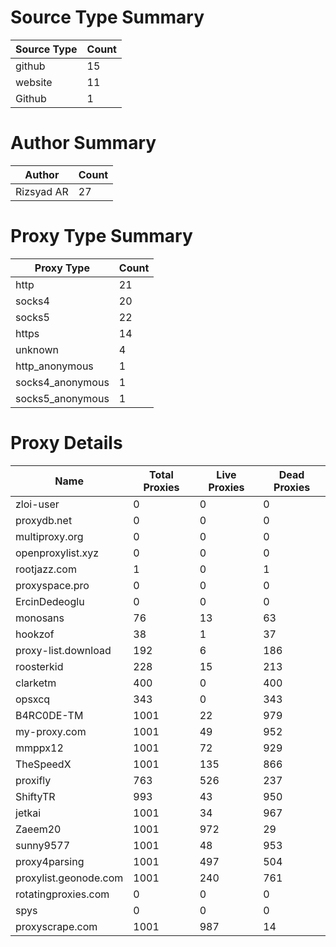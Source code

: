 # Source Type Summary

| Source Type | Count |
|-------------|-------|
| github | 15 |
| website | 11 |
| Github | 1 |


# Author Summary

| Author | Count |
|--------|-------|
| Rizsyad AR | 27 |


# Proxy Type Summary

| Proxy Type | Count |
|------------|-------|
| http | 21 |
| socks4 | 20 |
| socks5 | 22 |
| https | 14 |
| unknown | 4 |
| http_anonymous | 1 |
| socks4_anonymous | 1 |
| socks5_anonymous | 1 |


# Proxy Details

| Name | Total Proxies | Live Proxies | Dead Proxies |
|------|---------------|--------------|---------------|
| zloi-user | 0 | 0 | 0 |
| proxydb.net | 0 | 0 | 0 |
| multiproxy.org | 0 | 0 | 0 |
| openproxylist.xyz | 0 | 0 | 0 |
| rootjazz.com | 1 | 0 | 1 |
| proxyspace.pro | 0 | 0 | 0 |
| ErcinDedeoglu | 0 | 0 | 0 |
| monosans | 76 | 13 | 63 |
| hookzof | 38 | 1 | 37 |
| proxy-list.download | 192 | 6 | 186 |
| roosterkid | 228 | 15 | 213 |
| clarketm | 400 | 0 | 400 |
| opsxcq | 343 | 0 | 343 |
| B4RC0DE-TM | 1001 | 22 | 979 |
| my-proxy.com | 1001 | 49 | 952 |
| mmppx12 | 1001 | 72 | 929 |
| TheSpeedX | 1001 | 135 | 866 |
| proxifly | 763 | 526 | 237 |
| ShiftyTR | 993 | 43 | 950 |
| jetkai | 1001 | 34 | 967 |
| Zaeem20 | 1001 | 972 | 29 |
| sunny9577 | 1001 | 48 | 953 |
| proxy4parsing | 1001 | 497 | 504 |
| proxylist.geonode.com | 1001 | 240 | 761 |
| rotatingproxies.com | 0 | 0 | 0 |
| spys | 0 | 0 | 0 |
| proxyscrape.com | 1001 | 987 | 14 |
